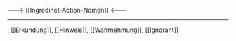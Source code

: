---> [[Ingredinet-Action-Nomen]] <---

---
, [[Erkundung]], [[Hinweis]], [[Wahrnehmung]], [[Ignorant]]